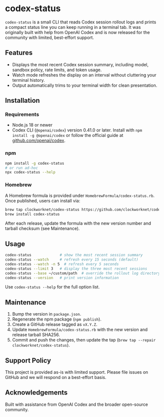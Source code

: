 # codex-status

`codex-status` is a small CLI that reads Codex session rollout logs and prints a compact status line you can keep running in a terminal tab. It was originally built with help from OpenAI Codex and is now released for the community with limited, best-effort support.

## Features
- Displays the most recent Codex session summary, including model, sandbox policy, rate limits, and token usage.
- Watch mode refreshes the display on an interval without cluttering your terminal history.
- Output automatically trims to your terminal width for clean presentation.

## Installation

### Requirements
- Node.js 18 or newer
- Codex CLI (`@openai/codex`) version 0.41.0 or later. Install with `npm install -g @openai/codex` or follow the official guide at [github.com/openai/codex](https://github.com/openai/codex).

### npm
```bash
npm install -g codex-status
# or run ad-hoc
npx codex-status --help
```

### Homebrew
A Homebrew formula is provided under `HomebrewFormula/codex-status.rb`. Once published, users can install via:
```bash
brew tap clockworknet/codex-status https://github.com/clockworknet/codex-status
brew install codex-status
```
After each release, update the formula with the new version number and tarball checksum (see Maintenance).

## Usage
```bash
codex-status             # show the most recent session summary
codex-status --watch     # refresh every 15 seconds (default)
codex-status --watch -n 5  # refresh every 5 seconds
codex-status --limit 3   # display the three most recent sessions
codex-status --base ~/custom/path  # override the rollout log directory
codex-status --version   # print version information
```
Use `codex-status --help` for the full option list.

## Maintenance
1. Bump the version in `package.json`.
2. Regenerate the npm package (`npm publish`).
3. Create a GitHub release tagged as `vX.Y.Z`.
4. Update `HomebrewFormula/codex-status.rb` with the new version and release tarball SHA256.
5. Commit and push the changes, then update the tap (`brew tap --repair clockworknet/codex-status`).

## Support Policy
This project is provided as-is with limited support. Please file issues on GitHub and we will respond on a best-effort basis.

## Acknowledgements
Built with assistance from OpenAI Codex and the broader open-source community.
